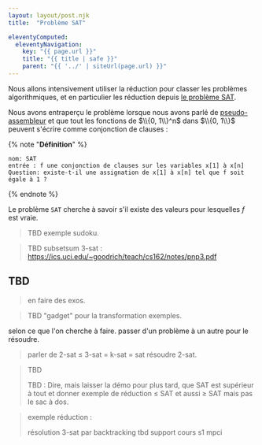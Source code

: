 ```yaml
---
layout: layout/post.njk 
title:  "Problème SAT"

eleventyComputed:
  eleventyNavigation:
    key: "{{ page.url }}"
    title: "{{ title | safe }}"
    parent: "{{ '../' | siteUrl(page.url) }}"
---
```


Nous allons intensivement utiliser la réduction pour classer les problèmes algorithmiques, et en particulier les réduction depuis [le problème SAT](https://fr.wikipedia.org/wiki/Probl%C3%A8me_SAT).

Nous avons entraperçu le problème lorsque nous avons parlé de [pseudo-assembleur](../exécuter-code/pseudo-assembleur#clauses) et que tout les fonctions de $\\{0, 1\\}^n$ dans $\\{0, 1\\}$ peuvent s'écrire comme conjonction de clauses :

{% note "**Définition**" %}

```text
nom: SAT
entrée : f une conjonction de clauses sur les variables x[1] à x[n]
Question: existe-t-il une assignation de x[1] à x[n] tel que f soit égale à 1 ?
```

{% endnote %}

Le problème `SAT` cherche à savoir s'il existe des valeurs pour lesquelles $f$ est vraie.

> TBD exemple sudoku.

> TBD subsetsum 3-sat : <https://ics.uci.edu/~goodrich/teach/cs162/notes/pnp3.pdf>
> 
## TBD

> en faire des exos.

> TBD "gadget" pour la transformation
> exemples.

selon ce que l'on cherche à faire.
passer d'un problème à un autre pour le résoudre.

> parler de 2-sat ≤ 3-sat = k-sat = sat
résoudre 2-sat.

> TBD
>
> TBD : Dire, mais laisser la démo pour plus tard, que SAT est supérieur à tout et donner exemple de réduction ≤ SAT et aussi ≥ SAT mais pas le sac à dos.

> exemple réduction :
>
> résolution 3-sat par backtracking
> tbd support cours s1 mpci 